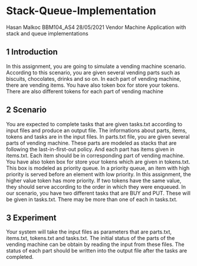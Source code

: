 # Stack-Queue-Implementation
Hasan Malkoc BBM104_AS4 28/05/2021
Vendor Machine Application with stack and queue implementations

## 1 Introduction
In this assignment, you are going to simulate a vending machine scenario. According to this
scenario, you are given several vending parts such as biscuits, chocolates, drinks and so on. In
each part of vending machine, there are vending items. You have also token box for store your
tokens. There are also different tokens for each part of vending machine


## 2 Scenario
You are expected to complete tasks that are given tasks.txt according to input files and produce
an output file. The informations about parts, items, tokens and tasks are in the input files. In
parts.txt file, you are given several parts of vending machine. These parts are modeled as stacks
that are following the last-in-first-out policy. And each part has items given in items.txt. Each
item should be in corresponding part of vending machine. You have also token box for store
your tokens which are given in tokens.txt. This box is modeled as priority queue. In a priority
queue, an item with high priority is served before an element with low priority. In this assignment,
the higher value token has more priority. If two tokens have the same value, they should serve
according to the order in which they were enqueued. In our scenario, you have two different tasks
that are BUY and PUT. These will be given in tasks.txt. There may be more than one of each in
tasks.txt.

## 3 Experiment
Your system will take the input files as parameters that are parts.txt, items.txt, tokens.txt and
tasks.txt. The initial status of the parts of the vending machine can be obtain by reading the
input from these files. The status of each part should be written into the output file after the
tasks are completed.
